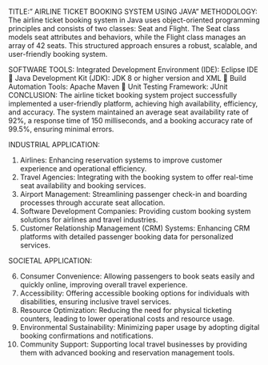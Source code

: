 TITLE:” AIRLINE TICKET BOOKING SYSTEM USING JAVA” METHODOLOGY: The airline ticket booking system in Java uses object-oriented programming principles and consists of two classes: Seat and Flight. The Seat class models seat attributes and behaviors, while the Flight class manages an array of 42 seats. This structured approach ensures a robust, scalable, and user-friendly booking system.

SOFTWARE TOOLS: Integrated Development Environment (IDE): Eclipse IDE  Java Development Kit (JDK): JDK 8 or higher version and XML  Build Automation Tools: Apache Maven  Unit Testing Framework: JUnit CONCLUSION: The airline ticket booking system project successfully implemented a user-friendly platform, achieving high availability, efficiency, and accuracy. The system maintained an average seat availability rate of 92%, a response time of 150 milliseconds, and a booking accuracy rate of 99.5%, ensuring minimal errors.

INDUSTRIAL APPLICATION:

1. Airlines: Enhancing reservation systems to improve customer experience and operational efficiency.
2. Travel Agencies: Integrating with the booking system to offer real-time seat availability and booking services.
3. Airport Management: Streamlining passenger check-in and boarding processes through accurate seat allocation.
4. Software Development Companies: Providing custom booking system solutions for airlines and travel industries.
5. Customer Relationship Management (CRM) Systems: Enhancing CRM platforms with detailed passenger booking data for personalized services.

SOCIETAL APPLICATION:

6. Consumer Convenience: Allowing passengers to book seats easily and quickly online, improving overall travel experience.
7. Accessibility: Offering accessible booking options for individuals with disabilities, ensuring inclusive travel services.
8. Resource Optimization: Reducing the need for physical ticketing counters, leading to lower operational costs and resource usage.
9. Environmental Sustainability: Minimizing paper usage by adopting digital booking confirmations and notifications.
10. Community Support: Supporting local travel businesses by providing them with advanced booking and reservation management tools.
